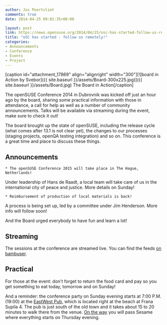 ```yaml
---
author: Jos Poortvliet
comments: true
date: 2014-04-25 09:01:35+00:00

layout: post
link: https://news.opensuse.org/2014/04/25/osc-has-started-follow-us-remotely/
title: "oSC has started - follow us remotely!"
categories:
- Announcements
- Conference
- Events
- Project
---
```

[caption id="attachment_17869" align="alignright" width="300"][![board in Action by Svebor]({{ site.baseurl }}/assets/Board-300x225.jpg)]({{ site.baseurl }}/assets/Board.jpg) The Board in Action[/caption]

The openSUSE Conference 2014 in Dubrovnik was kicked off just an hour ago by the board, sharing some practical information with those in attendance, a call for help as well as a number of community announcements. Talks will be available via streaming during the event, make sure to check it out!

The board brought up the state of openSUSE, including the release cycle (what comes after 13.1 is not clear yet), the changes to our processes (staging projects, openQA testing integration) and so on. This conference is a great time and place to discuss these things.


## Announcements






	
    * The openSUSE Conference 2015 will take place in The Hague, Netherlands!



Under leadership of Hans de Raadt, a local team will take care of us in the international city of peace and justice. More details on Sunday!




	
    * Reimbursement of production of local materials is back!



A process is being set up, led by a committee under Jim Henderson. More info will follow soon!

And the Board urged everybody to have fun and learn a lot!


## Streaming


The sessions at the conference are streamed live. You can find the feeds [on bambuser](https://bambuser.com/channel/opensusetv).


## Practical


For those at the event: don't forget to return the food card and pay so you get something to eat today, tomorrow and on Sunday!

And a reminder: the conference party on Sunday evening starts at 7:00 P.M. (19:00) at the [EastWest Pub](http://ew-dubrovnik.com/), which is located right at the beach at Frana Supila 4. The pub is just south of the old town and it takes about 15 to 20 minutes to walk there from the venue. [On the way](http://goo.gl/maps/yUoGN) you will pass Sesame where everything starts on Thursday evening.		
